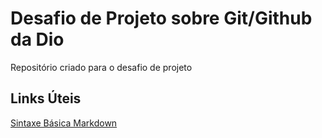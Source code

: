 # Desafio de Projeto sobre Git/Github da Dio
Repositório criado para o desafio de projeto

## Links Úteis
[Sintaxe Básica Markdown](https://www.markdownguide.org/basic-syntax/)
